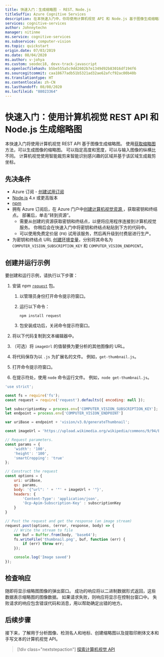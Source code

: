 ```yaml
---
title: 快速入门：生成缩略图 - REST、Node.js
titleSuffix: Azure Cognitive Services
description: 在本快速入门中，你将使用计算机视觉 API 和 Node.js 基于图像生成缩略图。
services: cognitive-services
author: Johnnytechn
manager: nitinme
ms.service: cognitive-services
ms.subservice: computer-vision
ms.topic: quickstart
origin.date: 07/03/2019
ms.date: 08/04/2020
ms.author: v-johya
ms.custom: seodec18, devx-track-javascript
ms.openlocfilehash: b5be555a5c9dd2602b7e1349d92b83016df194f6
ms.sourcegitcommit: caa18677adb51b5321ad32ae62afcf92ac00b40b
ms.translationtype: HT
ms.contentlocale: zh-CN
ms.lasthandoff: 08/08/2020
ms.locfileid: "88023364"
---
```

# <a name="quickstart-generate-a-thumbnail-using-the-computer-vision-rest-api-and-nodejs"></a>快速入门：使用计算机视觉 REST API 和 Node.js 生成缩略图

本快速入门将使用计算机视觉 REST API 基于图像生成缩略图。 使用[获取缩略图](https://dev.cognitive.azure.cn/docs/services/56f91f2d778daf23d8ec6739/operations/56f91f2e778daf14a499e1fb)方法，可以生成图像的缩略图。 可以指定高度和宽度，可以与输入图像的纵横比不同。 计算机视觉使用智能裁剪来智能识别感兴趣的区域并基于该区域生成裁剪坐标。

## <a name="prerequisites"></a>先决条件

* Azure 订阅 - [创建试用订阅](https://www.azure.cn/pricing/details/cognitive-services/)
* [Node.js](https://nodejs.org) 4.x 或更高版本 
* [npm](https://www.npmjs.com/) 
* 拥有 Azure 订阅后，在 Azure 门户中<a href="https://portal.azure.cn/#create/Microsoft.CognitiveServicesComputerVision"  title="创建计算机视觉资源"  target="_blank">创建计算机视觉资源 <span class="docon docon-navigate-external x-hidden-focus"></span></a>，获取密钥和终结点。 部署后，单击“转到资源”。
    * 需要从创建的资源获取密钥和终结点，以便将应用程序连接到计算机视觉服务。 你稍后会在快速入门中将密钥和终结点粘贴到下方的代码中。
    * 可以使用免费定价层 (`F0`) 试用该服务，然后再升级到付费层进行生产。
* 为密钥和终结点 URL [创建环境变量](/cognitive-services/cognitive-services-apis-create-account#configure-an-environment-variable-for-authentication)，分别将其命名为 `COMPUTER_VISION_SUBSCRIPTION_KEY` 和 `COMPUTER_VISION_ENDPOINT`。

## <a name="create-and-run-the-sample"></a>创建并运行示例

要创建和运行示例，请执行以下步骤：

1. 安装 npm [`request`](https://www.npmjs.com/package/request) 包。
   1. 以管理员身份打开命令提示符窗口。
   1. 运行以下命令：

      ```console
      npm install request
      ```

   1. 包安装成功后，关闭命令提示符窗口。

1. 将以下代码复制到文本编辑器中。
1. （可选）将 `imageUrl` 的值替换为要分析的其他图像的 URL。
1. 将代码保存为以 `.js` 为扩展名的文件。 例如，`get-thumbnail.js`。
1. 打开命令提示符窗口。
1. 在提示符处，使用 `node` 命令运行文件。 例如，`node get-thumbnail.js`。

```javascript
'use strict';

const fs = require('fs');
const request = require('request').defaults({ encoding: null });

let subscriptionKey = process.env['COMPUTER_VISION_SUBSCRIPTION_KEY'];
let endpoint = process.env['COMPUTER_VISION_ENDPOINT']

var uriBase = endpoint + 'vision/v3.0/generateThumbnail';

const imageUrl = 'https://upload.wikimedia.org/wikipedia/commons/9/94/Bloodhound_Puppy.jpg';

// Request parameters.
const params = {
    'width': '100',
    'height': '100',
    'smartCropping': 'true'
};

// Construct the request
const options = {
    uri: uriBase,
    qs: params,
    body: '{"url": ' + '"' + imageUrl + '"}',
    headers: {
        'Content-Type': 'application/json',
        'Ocp-Apim-Subscription-Key' : subscriptionKey
    }
}

// Post the request and get the response (an image stream)
request.post(options, (error, response, body) => {
    // Write the stream to file
    var buf = Buffer.from(body, 'base64');
    fs.writeFile('thumbnail.png', buf, function (err) {
        if (err) throw err;
    });

    console.log('Image saved')
});
```

## <a name="examine-the-response"></a>检查响应

随即将显示缩略图图像的弹出窗口。
成功的响应将以二进制数据形式返回，这些数据表示缩略图的图像数据。 如果请求失败，则响应将显示在控制台窗口中。 失败请求的响应包含错误代码和消息，用以帮助确定出错的地方。

## <a name="next-steps"></a>后续步骤

接下来，了解用于分析图像、检测名人和地标、创建缩略图以及提取印刷体文本和手写文本的计算机视觉 API。

> [!div class="nextstepaction"]
> [探索计算机视觉 API](https://dev.cognitive.azure.cn/docs/services/56f91f2d778daf23d8ec6739)

